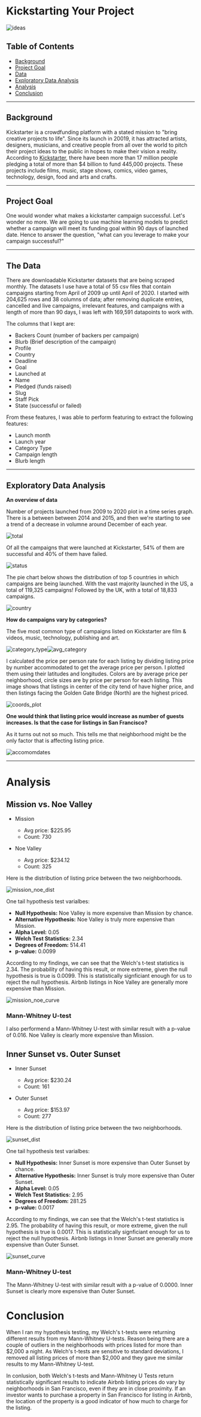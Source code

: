 # Kickstarting Your Project

![ideas](images/ideas.jpg)

## Table of Contents
- [Background](#Background)
- [Project Goal](#project-goal)
- [Data](#the-data)
- [Exploratory Data Analysis](#exploratory-data-analysis)
- [Analysis](#analysis)
- [Conclusion](#conclusion)

---

## Background 

Kickstarter is a crowdfunding platform with a stated mission to "bring creative projects to life". Since its launch in 20019, it has attracted artists, designers, musicians, and creative people from all over the world to pitch their project ideas to the public in hopes to make their vision a reality. According to [Kickstarter](https://www.kickstarter.com/charter?ref=how_it_works), there have been more than 17 million people pledging a total of more than $4 billion to fund 445,000 projects. These projects include films, music, stage shows, comics, video games, technology, design, food and arts and crafts. 

---

## Project Goal

One would wonder what makes a kickstarter campaign successful. Let's wonder no more. We are going to use machine learning models to predict whether a campaign will meet its funding goal within 90 days of launched date. Hence to answer the question, "what can you leverage to make your campaign successful?"

---

## The Data

There are downloadable Kickstarter datasets that are being scraped monthly. The datasets I use have a total of 55 csv files that contain campaigns starting from April of 2009 up until April of 2020. I started with 204,625 rows and 38 columns of data; after removing duplicate entries, cancelled and live campaigns, irrelevant features, and campaigns with a length of more than 90 days, I was left with 169,591 datapoints to work with. 

The columns that I kept are:
- Backers Count (number of backers per campaign)
- Blurb (Brief description of the campaign)
- Profile 
- Country
- Deadline
- Goal
- Launched at
- Name 
- Pledged (funds raised)
- Slug
- Staff Pick
- State (successful or failed)

From these features, I was able to perform featuring to extract the following features:
- Launch month
- Launch year
- Category Type
- Campaign length
- Blurb length

---

## Exploratory Data Analysis

**An overview of data**

Number of projects launched from 2009 to 2020 plot in a time series graph. There is a between between 2014 and 2015, and then we're starting to see a trend of a decrease in volumne around December of each year.

![total](images/year_count.png)

Of all the campaigns that were launched at Kickstarter, 54% of them are successful and 40% of them have failed. 

![status](images/status_chart.png) 

The pie chart below shows the distribution of top 5 countries in which campaigns are being launched. With the vast majority launched in the US, a total of 119,325 campaigns! Followed by the UK, with a total of 18,833 campaigns.

![country](images/country_pie.png)

**How do campaigns vary by categories?**

The five most common type of campaigns listed on Kickstarter are film & videos, music, technology, publishing and art. 

![category_type](images/category_type.png)![avg_category](images/avg_category.png)



I calculated the price per person rate for each listing by dividing listing price by number accommodated to get the average price per person. I plotted them using their latitudes and longitudes. Colors are by average price per neighborhood, circle sizes are by price per person for each listing. This image shows that listings in center of the city tend of have higher price, and then listings facing the Golden Gate Bridge (North) are the highest priced. 


![coords_plot](images/coords_plot.png)


**One would think that listing price would increase as number of guests increases. Is that the case for listings in San Francisco?**

As it turns out not so much. This tells me that neighborhood might be the only factor that is affecting listing price.

![accomomdates](images/accomoates.png)


---

# Analysis

## Mission vs. Noe Valley

- Mission 
    - Avg price: $225.95
    - Count: 730

- Noe Valley
    - Avg price: $234.12
    - Count: 325

Here is the distribution of listing price between the two neighborhoods.

![mission_noe_dist](images/mission_noe_dist.png)

One tail hypothesis test varialbes:
- **Null Hypothesis:** Noe Valley is more expensive than Mission by chance.
- **Alternative Hypothesis:** Noe Valley is truly more expensive than Mission. 
- **Alpha Level:** 0.05
- **Welch Test Statistics:** 2.34
- **Degrees of Freedom:** 514.41
- **p-value:** 0.0099

According to my findings, we can see that the Welch's t-test statistics is 2.34. The probability of having this result, or more extreme, given the null hypothesis is true is 0.0099. This is statistically signficiant enough for us to reject the null hypothesis. Airbnb listings in Noe Valley are generally more expensive than Mission.

![mission_noe_curve](images/mission_noe_curve.png)

### Mann-Whitney U-test
I also performend a Mann-Whitney U-test with  similar result with a p-value of 0.016. Noe Valley is clearly more expensive than Mission.

## Inner Sunset vs. Outer Sunset

- Inner Sunset 
    - Avg price: $230.24
    - Count: 161

- Outer Sunset
    - Avg price: $153.97
    - Count: 277

Here is the distribution of listing price between the two neighborhoods.

![sunset_dist](images/sunset_dist.png)

One tail hypothesis test varialbes:
- **Null Hypothesis:** Inner Sunset is more expensive than Outer Sunset by chance.
- **Alternative Hypothesis:** Inner Sunset is truly more expensive than Outer Sunset. 
- **Alpha Level:** 0.05
- **Welch Test Statistics:** 2.95
- **Degrees of Freedom:** 281.25
- **p-value:** 0.0017

According to my findings, we can see that the Welch's t-test statistics is 2.95. The probability of having this result, or more extreme, given the null hypothesis is true is 0.0017. This is statistically signficiant enough for us to reject the null hypothesis. Airbnb listings in Inner Sunset are generally more expensive than Outer Sunset.

![sunset_curve](images/sunset_curve.png)

### Mann-Whitney U-test
 The Mann-Whitney U-test with similar result with a p-value of 0.0000. Inner Sunset is clearly more expensive than Outer Sunset.

# Conclusion

When I ran my hypothesis testing, my Welch's t-tests were returning different results from my Mann-Whitney U-tests. Reason being there are a couple of outliers in the neighborhoods with prices listed for more than $2,000 a night. As Welch's t-tests are sensitive to standard deviations, I removed all listing prices of more than $2,000 and they gave me similar results to my Mann-Whitney U-test. 

In conlusion, both Welch's t-tests and Mann-Whitney U Tests return statistically significant results to indicate Airbnb listing prices do vary by neighborhoods in San Francisco, even if they are in close proximity. If an investor wants to purchase a property in San Francisco for listing in Airbnb, the location of the property is a good indicator of how much to charge for the listing. 

 












